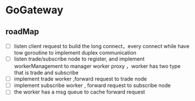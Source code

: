 # GoGateway

## roadMap
-  [ ]  listen client request to build the long connect，every connect while have tow goroutine to implement  duplex communication
-  [ ]  listen trade/subscribe node to register, and implement workerManagement to manager worker proxy ，worker  has two type that is trade and subscribe
-  [ ]  implement trade worker ,forward request to trade node
-  [ ]  implement subscribe worker , forward request to subscribe node
-  [ ]  the worker has a msg queue to cache forward request